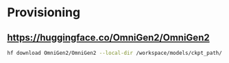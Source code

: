 # Provisioning

## https://huggingface.co/OmniGen2/OmniGen2

```bash
hf download OmniGen2/OmniGen2 --local-dir /workspace/models/ckpt_path/
```

